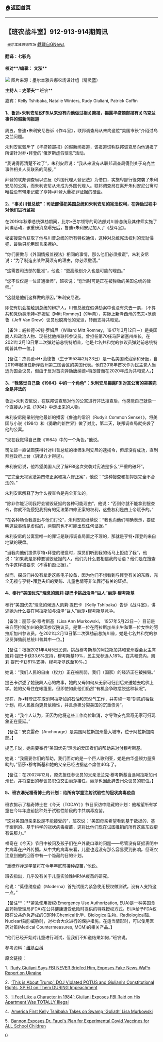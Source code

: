 ###  [:house:返回首頁](https://github.com/ourhimalayas/txt)
---

## 【班农战斗室】912-913-914期简讯
` 墨尔本雅典娜农场` [轉載自GNews](https://gnews.org/zh-hans/1160285/)

#### **翻译：七彩光**

#### **校对****/编辑： 文泓**
![]()![](https://gnews-media-offload.s3.amazonaws.com/wp-content/uploads/2021/05/01063659/912-913-914_.png)
图片来源：墨尔本雅典娜农场设计组（精灵蓝）

**主持人：史蒂夫****.班农**

嘉宾：Kelly Tshibaka, Natalie Winters, Rudy Giuliani, Patrick Coffin

#### **1、鲁迪•朱利安尼说FBI从来没有向他做过相关简报，揭露华盛顿邮报有关乌克兰事件的假新闻报道**

周五，鲁迪•朱利安尼告诉《作斗室》，联邦调查局从未向这位“美国市长”介绍过乌克兰问题。

朱利安尼驳斥了《华盛顿邮报》的假新闻报道，该报道谎称联邦调查局向他通报了所谓针对乔•拜登的“俄罗斯虚假信息”活动。

“我说得再清楚不过了”，朱利安尼说：“我从来没有从联邦调查局得到关于乌克兰事件相关人员联系的简报。”

拜登的联邦调查局以违反《外国代理人登记法》为借口，实施卑鄙行径突袭了朱利安尼的公寓，而朱利安尼从未成为外国代理人。联邦调查局在离开朱利安尼公寓时唯独没有带走记载了亨特•拜登大量犯罪证据的硬盘。

#### 2、“事关川普总统”：司法部侵犯美国总统和朱利安尼的宪法权利，在弹劾过程中对他们进行监视

在2019年秋季总统弹劾期间，比尔•巴尔领导的司法部对川普总统及其律师实施了间谍活动，该重磅消息曝光后，鲁迪•朱利安尼加入了《战斗室》。

秘密搜查令获取了他与川普总统的所有特权通信，这种对总统宪法权利的无耻侵犯，最后只能用谎言来掩护。

“你们要做与《外国情报监视法》相同的事情，那么他们必须撒谎”，朱利安尼说：“为了制造出某种莫须有的理由，你必须撒谎。”

“这需要司法部的批准”，他说：“更高级别介入也是可能的理由。”

“您不仅仅是一位普通律师”，班农说：“您当时可是正在被弹劾的美国总统的律师。”

“这就是他们这样做的原因，”朱利安尼说。

即使有机会接触到总统的辩护人，川普总统在假弹劾案中也没有失去一票，（不算共和党伪类米特•罗姆尼【Mitt Romney】的半票），实际上新泽西州的杰夫•范德鲁（Jeff Van Drew）议员也脱离他的党派，转而支持共和党。

【备注：威拉德·米特·罗姆尼（Willard Mitt Romney，1947年3月12日－）是美国商人和政治人物、现任犹他州联邦参议员。曾担任第70任马萨诸塞州州长，在2021年2月13日第二次弹劾前总统特朗普，他是七名共和党的参议员弹劾前总统特朗普其中一位。】

【备注：杰弗逊•H•范德鲁（生于1953年2月23日）是一名美国政治家和牙医，自2019年起担任新泽西州第二国会区的美国代表。他在2018年首次作为民主党人当选为国会议员，但由于反对首次弹劾唐纳德•特朗普而在2020年成为共和党人。】

#### 3、“我感觉自己像《1984》中的一个角色”：朱利安尼揭露FBI对其公寓的突袭完全是非法的

鲁迪•朱利安尼说，在联邦调查局对他的公寓进行非法搜查后，他感觉自己就像一个直接从小说《1984》中走出来的人物。

朱利安尼刚录制完他最新的播客《鲁迪的常识（Rudy’s Common Sense）》，将美国与小说《1984》和《勇敢的新世界》做了对比，第二天，联邦调查局就突袭了他的公寓。

“现在我觉得自己像《1984》中的一个角色，”他说。

司法部一直试图获得针对川普总统的律师朱利安尼的逮捕令，但却没有成功，直到拜登政府上台（阴谋方才得逞）。

朱利安尼说，他希望美国人民了解FBI这次突袭对宪法是多么“严重的破坏”。

“它完全无视宪法第四修正案和第六修正案”，他说：“这种搜查和扣押是完全不合法的。”

朱利安尼解释了为什么搜查令是完全非法的。

“除非你能证明我将会销毁证据的各种可能理由”，他说：“否则你就不能拿到搜查令，你就不能侵犯我拥有的宪法第四修正案的权利，这些权利是由上帝赋予的。”

“在各种场合我提出与他们讨论”，朱利安尼继续说：“我也向他们明确表示，要证明这些事情是虚假的，两周前也不可能出现任何证据。”

朱利安尼的公寓里唯一的罪证是联邦调查局置之不理的，那就是亨特•拜登的来自地狱的硬盘。

“当我向他们提供亨特•拜登的硬盘时，探员们听到我的话马上拒绝了我”，他说：“如果我是那种要销毁证据的人，他们为什么要相信我的话语？他们是在搜查令中这样被要求（不得销毁证据）。”

然而，探员们并没有拿走这些电子设备，因为他们不想看到与拜登有关的东西，完全无视与亨特•拜登夫妇的受贿、儿童色情等非法罪行有关的证据。

#### 4、奉行“美国优先”理念的凯莉·提巴卡挑战沼泽“巨人”丽莎·穆考斯基

奉行“美国优先”理念的候选人凯莉·提巴卡（Kelly Tshibaka）告诉《战斗室》，讲述她为什么要在阿拉斯加与沼泽“巨人”丽莎•穆考斯基竞争。

【备注：丽莎·安·穆考斯基（Lisa Ann Murkowski， 1957年5月22日－）目前是来自阿拉斯加州的美国参议院议员，是第一位在阿拉斯加州出生和第一位女性的阿拉斯加州参议员。在2021年2月13日第二次弹劾前总统川普，她是七名共和党的参议员弹劾前总统川普其中一位。】

【备注：根据2021年4月5日民调，挑战穆考斯基的阿拉斯加共和党州委会女主席凯莉·提巴卡获33.6%支持，穆考斯基19%，民主党参选人18%。在共和党内，凯莉·提巴卡获61%支持，穆考斯基跌至10%。】

她说：“我们人民的自由（权力）正在被削弱，我们（国家）的经济正在被摧毁。”

提巴卡讲述了她鼓舞人心的故事，她的父母如何从无家可归到后来送她去哈佛上学。她的父母住在帐篷里，但即使如此他们仍然“有机会争取摆脱这种状况”。

现在，乔•拜登正在取消阿拉斯加的石油和天然气工作，并实施一项“刻意的独裁计划，将人民推向更具依赖性，并且承担分裂美国的沉重债务”。

她说：“我个人认为，正因为他将这些工作岗位取消，才导致安克雷奇无家可归现象正在蔓延。”

【备注：安克雷奇（Anchorage）是美国阿拉斯加州最大城市，位于阿拉斯加南部。】

提巴卡说，她需要奉行“美国优先”理念的爱国者们的帮助来对付穆考斯基。

她说：“我需要你们的帮助，我们面对的是一个巨人歌利亚，她是由华盛顿力量资助的。”丽莎•穆考斯基和她的父亲已经占据这个席位40年了。

【备注：在2002年12月，原先担任参议员的父亲法兰克·穆考斯基当选阿拉斯加州州长，并将空出的参议员职位交由丽莎接任，丽莎也因此辞去州众议员的职位。】

#### 5、班农瀑光福奇博士的计划：给所有学童注射试验性的冠状病毒疫苗

班农揭示了福奇博士在《今天（TODAY）》节目采访中隐藏的计划：他希望所有学童在今年年底前接种处于试验性阶段的中共病毒疫苗。

“这对美国母亲来说是不能接受的”，班农说：“美国母亲希望看到基于数据的、基于案例的、基于科学的冠状病毒疫苗，这将比他们现在试图推销的所有这些东西更有说服力。”

福奇在《今天》节目中被问及孩子们在户外戴口罩的问题——尽管没有证据表明中共病毒在户外传播。从中共的病毒来看，儿童也远没有那么容易受到影响。但班农注意到他的回答中有一个隐藏的目的计划。

“重磅炸弹是学童将在今年年底前接种疫苗，”他说。

班农指出，几乎没有关于儿童实验性MRNA疫苗的研究。

他说：“莫德纳疫苗（Moderna）首先试图为紧急使用授权做测试。没有人支持这一点。”

【备注**：**紧急使用授权(Emergency Use Authorization, EUA)是一种美国食品药物管理局(FDA)在公共健康遭受危险时提供的特殊授权方式。EUA给予FDA权限在公共危急造成的CBRN(Chemical化学、Biological生物、Radiological辐、Nuclear核能)威胁时，对社会大众进行的保护措施。在适当情形时，可以使用医药对策(Medical Countermeasures, MCM)的相关产品。】

“他们已经开始对儿童进行测试，但我们不知道结果如何，”班农说。

参考资料：[维基百科](https://www.wikipedia.org/)

原文链接：

1.  [Rudy Giuliani Says FBI NEVER Briefed Him, Exposes Fake News WaPo Report on Ukraine](https://pandemic.warroom.org/2021/04/30/rudy-giuliani-says-fbi-never-briefed-him-exposes-fake-news-wapo-report-on-ukraine/)

2.  [‘This is About Trump’: DOJ Violated POTUS and Giuliani’s Constitutional Rights, SPIED on Them DURING Impeachment](https://pandemic.warroom.org/2021/04/30/this-is-about-trump-doj-violated-potus-and-giulianis-constitutional-rights-spied-on-them-during-impeachment/)

3.  [‘I Feel Like a Character in 1984’: Giuliani Exposes FBI Raid on His Apartment Was TOTALLY Illegal](https://pandemic.warroom.org/2021/04/30/i-feel-like-a-character-in-1984-giuliani-exposes-fbi-raid-on-his-apartment-was-totally-illegal/)

4.  [America First Kelly Tshibaka Takes on Swamp ‘Goliath’ Lisa Murkowski](https://pandemic.warroom.org/2021/04/30/america-first-kelly-tshibaka-takes-on-swamp-goliath-lisa-murkowski/)

5.  [Bannon Exposes Dr. Fauci’s Plan for Experimental Covid Vaccines for ALL School Children](https://pandemic.warroom.org/2021/04/30/bannon-exposes-dr-faucis-plan-for-experimental-covid-vaccines-for-all-school-children/)

0

